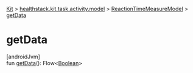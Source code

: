 
[Kit](../../../kit.html) > [healthstack.kit.task.activity.model](../index.html) > [ReactionTimeMeasureModel](index.html) > [getData](get-data.html)



# getData



[androidJvm]\
fun [getData](get-data.html)(): Flow&lt;[Boolean](https://kotlinlang.org/api/latest/jvm/stdlib/kotlin/-boolean/index.html)&gt;




